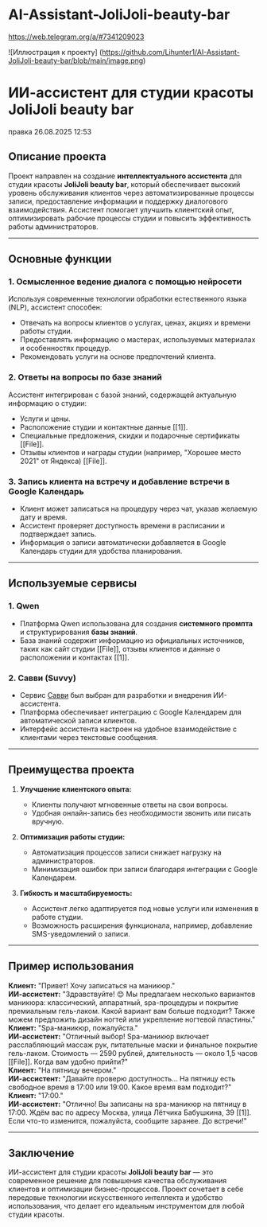 # AI-Assistant-JoliJoli-beauty-bar

https://web.telegram.org/a/#7341209023

![Иллюстрация к проекту] (https://github.com/Lihunter1/AI-Assistant-JoliJoli-beauty-bar/blob/main/image.png)

# ИИ-ассистент для студии красоты JoliJoli beauty bar

правка 26.08.2025 12:53

## Описание проекта

Проект направлен на создание **интеллектуального ассистента** для студии красоты **JoliJoli beauty bar**, который обеспечивает высокий уровень обслуживания клиентов через автоматизированные процессы записи, предоставление информации и поддержку диалогового взаимодействия. Ассистент помогает улучшить клиентский опыт, оптимизировать рабочие процессы студии и повысить эффективность работы администраторов.

---

## Основные функции

### 1. Осмысленное ведение диалога с помощью нейросети  
Используя современные технологии обработки естественного языка (NLP), ассистент способен:  
- Отвечать на вопросы клиентов о услугах, ценах, акциях и времени работы студии.  
- Предоставлять информацию о мастерах, используемых материалах и особенностях процедур.  
- Рекомендовать услуги на основе предпочтений клиента.  

### 2. Ответы на вопросы по базе знаний  
Ассистент интегрирован с базой знаний, содержащей актуальную информацию о студии:  
- Услуги и цены.  
- Расположение студии и контактные данные [[1]].  
- Специальные предложения, скидки и подарочные сертификаты [[File]].  
- Отзывы клиентов и награды студии (например, "Хорошее место 2021" от Яндекса) [[File]].  

### 3. Запись клиента на встречу и добавление встречи в Google Календарь  
- Клиент может записаться на процедуру через чат, указав желаемую дату и время.  
- Ассистент проверяет доступность времени в расписании и подтверждает запись.  
- Информация о записи автоматически добавляется в Google Календарь студии для удобства планирования.  

---

## Используемые сервисы

### 1. **Qwen**  
- Платформа Qwen использована для создания **системного промпта** и структурирования **базы знаний**.  
- База знаний содержит информацию из официальных источников, таких как сайт студии [[File]], отзывы клиентов и данные о расположении и контактах [[1]].  

### 2. **Савви (Suvvy)**  
- Сервис [Савви](https://suvvy.ai/) был выбран для разработки и внедрения ИИ-ассистента.  
- Платформа обеспечивает интеграцию с Google Календарем для автоматической записи клиентов.  
- Интерфейс ассистента настроен на удобное взаимодействие с клиентами через текстовые сообщения.  

---

## Преимущества проекта

1. **Улучшение клиентского опыта:**  
   - Клиенты получают мгновенные ответы на свои вопросы.  
   - Удобная онлайн-запись без необходимости звонить или писать вручную.  

2. **Оптимизация работы студии:**  
   - Автоматизация процессов записи снижает нагрузку на администраторов.  
   - Минимизация ошибок при записи благодаря интеграции с Google Календарем.  

3. **Гибкость и масштабируемость:**  
   - Ассистент легко адаптируется под новые услуги или изменения в работе студии.  
   - Возможность расширения функционала, например, добавление SMS-уведомлений о записи.  

---

## Пример использования

**Клиент:** "Привет! Хочу записаться на маникюр."  
**ИИ-ассистент:** "Здравствуйте! 😊 Мы предлагаем несколько вариантов маникюра: классический, аппаратный, spa-процедуры и покрытие премиальным гель-лаком. Какой вариант вам больше подходит? Также можем предложить дизайн ногтей или укрепление ногтевой пластины."  
**Клиент:** "Spa-маникюр, пожалуйста."  
**ИИ-ассистент:** "Отличный выбор! Spa-маникюр включает расслабляющий массаж рук, питательные маски и финальное покрытие гель-лаком. Стоимость — 2590 рублей, длительность — около 1,5 часов [[File]]. Когда вам удобно прийти?"  
**Клиент:** "На пятницу вечером."  
**ИИ-ассистент:** "Давайте проверю доступность... На пятницу есть свободное время в 17:00 или 19:00. Какое время вам подходит?"  
**Клиент:** "17:00."  
**ИИ-ассистент:** "Отлично! Вы записаны на spa-маникюр на пятницу в 17:00. Ждём вас по адресу Москва, улица Лётчика Бабушкина, 39 [[1]]. Если что-то изменится, пожалуйста, сообщите заранее. До встречи!"  

---

## Заключение

ИИ-ассистент для студии красоты **JoliJoli beauty bar** — это современное решение для повышения качества обслуживания клиентов и оптимизации бизнес-процессов. Проект сочетает в себе передовые технологии искусственного интеллекта и удобство использования, что делает его идеальным инструментом для любой студии красоты.
